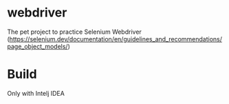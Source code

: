 # webdriver
The pet project to practice Selenium Webdriver (https://selenium.dev/documentation/en/guidelines_and_recommendations/page_object_models/)

# Build
Only with Intelj IDEA